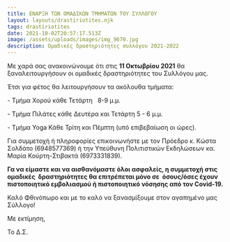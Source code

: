 ```yaml
---
title: ΕΝΑΡΞΗ ΤΩΝ ΟΜΑΔΙΚΩΝ ΤΜΗΜΑΤΩΝ ΤΟΥ ΣΥΛΛΟΓΟΥ
layout: layouts/drastiriotites.njk
tags: drastiriotites
date: 2021-10-02T20:57:17.513Z
image: /assets/uploads/images/img_9670.jpg
description: Ομαδικές δραστηριότητες συλλόγου 2021-2022
---
```

<!--StartFragment-->

Με χαρά σας ανακοινώνουμε ότι στις **11 Οκτωβρίου 2021** θα ξαναλειτουργήσουν οι ομαδικές δραστηριότητες του Συλλόγου μας. 

Έτσι για φέτος θα λειτουργήσουν τα ακόλουθα τμήματα:

\- Τμήμα Χορού κάθε Τετάρτη   8-9 μ.μ.

\- Τμήμα Πιλάτες κάθε Δευτέρα και Τετάρτη 5 - 6 μ.μ.   

\- Τμήμα Yoga Κάθε Τρίτη και Πέμπτη (υπό επιβεβαίωση οι ώρες).

Για συμμετοχή ή πληροφορίες επικοινωνήστε με τον Πρόεδρο κ. Κώστα Σολδάτο (6948577369) ή την Υπεύθυνη Πολιτιστικών Εκδηλώσεων κα. Μαρία Κούρτη-Στιβακτά (6973331839).

**Γα να είμαστε και να αισθανόμαστε όλοι ασφαλείς, η συμμετοχή στις ομαδικές  δραστηριότητες θα επιτρέπεται μόνο σε  όσους/όσες έχουν πιστοποιητικό εμβολιασμού ή πιστοποιητικό νόσησης από τον Covid-19.**

Καλό Φθινόπωρο και με το καλό να ξανασμίξουμε στον αγαπημένο μας Σύλλογο!

Με εκτίμηση,

Το Δ.Σ.

<!--EndFragment-->